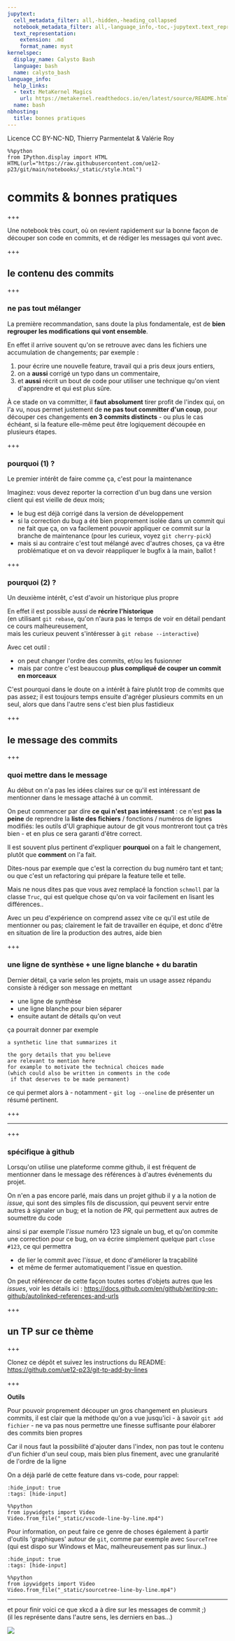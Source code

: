 ```yaml
---
jupytext:
  cell_metadata_filter: all,-hidden,-heading_collapsed
  notebook_metadata_filter: all,-language_info,-toc,-jupytext.text_representation.jupytext_version,-jupytext.text_representation.format_version
  text_representation:
    extension: .md
    format_name: myst
kernelspec:
  display_name: Calysto Bash
  language: bash
  name: calysto_bash
language_info:
  help_links:
  - text: MetaKernel Magics
    url: https://metakernel.readthedocs.io/en/latest/source/README.html
  name: bash
nbhosting:
  title: bonnes pratiques
---
```


Licence CC BY-NC-ND, Thierry Parmentelat & Valérie Roy

```{code-cell}
%%python
from IPython.display import HTML
HTML(url="https://raw.githubusercontent.com/ue12-p23/git/main/notebooks/_static/style.html")
```

# commits & bonnes pratiques

+++

Une notebook très court, où on revient rapidement sur la bonne façon de découper son code en commits, et de rédiger les messages qui vont avec.

+++

## le contenu des commits

+++

### ne pas tout mélanger

La première recommandation, sans doute la plus fondamentale, est de **bien regrouper les modifications qui vont ensemble**.

En effet il arrive souvent qu'on se retrouve avec dans les fichiers une accumulation de changements; par exemple :
1. pour écrire une nouvelle feature, travail qui a pris deux jours entiers,
1. on a **aussi** corrigé un typo dans un commentaire,
1. et **aussi** récrit un bout de code pour utiliser une technique qu'on vient d'apprendre et qui est plus sûre.

À ce stade on va committer, il **faut absolument** tirer profit de l'index qui, on l'a vu, nous permet justement de **ne pas tout committer d'un coup**, pour découper ces changements **en 3 commits distincts** - ou plus le cas échéant, si la feature elle-même peut être logiquement découpée en plusieurs étapes.

+++

### pourquoi (1) ?

Le premier intérêt de  faire comme ça, c'est pour la maintenance

Imaginez: vous devez reporter la correction d'un bug dans une version client qui est vieille de deux mois;  

* le bug est déjà corrigé dans la version de développement  
* si la correction du bug a été bien proprement isolée dans un commit qui ne fait que ça, on va facilement pouvoir appliquer ce commit sur la branche de maintenance (pour les curieux, voyez `git cherry-pick`)  
* mais si au contraire c'est tout mélangé avec d'autres choses, ça va être problématique et on va devoir réappliquer le bugfix à la main, ballot !

+++

### pourquoi (2) ?

Un deuxième intérêt, c'est d'avoir un historique plus propre

En effet il est possible aussi de **récrire l'historique**  
(en utilisant `git rebase`, qu'on n'aura pas le temps de voir en détail pendant ce cours malheureusement,  
mais les curieux peuvent s'intéresser à `git rebase --interactive`)

Avec cet outil :

* on peut changer l'ordre des commits, et/ou les fusionner
* mais par contre c'est beaucoup **plus compliqué de couper un commit en morceaux**

C'est pourquoi dans le doute on a intérêt à faire plutôt trop de commits que pas assez; il est toujours temps ensuite d'agréger plusieurs commits en un seul, alors que dans l'autre sens c'est bien plus fastidieux

+++

## le message des commits

+++

### quoi mettre dans le message

Au début on n'a pas les idées claires sur ce qu'il est intéressant de mentionner dans le message attaché à un commit.

On peut commencer par dire **ce qui n'est pas intéressant** : ce n'est **pas la peine** de reprendre la **liste des fichiers** / fonctions / numéros de lignes modifiés: les outils d'UI graphique autour de git vous montreront tout ça très bien - et en plus ce sera garanti d'être correct.

Il est souvent plus pertinent d'expliquer **pourquoi** on a fait le changement, plutôt que **comment** on l'a fait.

Dites-nous par exemple que c'est la correction du bug numéro tant et tant; ou que c'est un refactoring qui prépare la feature telle et telle.

Mais ne nous dites pas que vous avez remplacé la fonction `schmoll` par la classe `Truc`, qui est quelque chose qu'on va voir facilement en lisant les différences..

Avec un peu d'expérience on comprend assez vite ce qu'il est utile de mentionner ou pas;
clairement le fait de travailler en équipe, et donc d'être en situation de lire la production des autres, aide bien

+++

### une ligne de synthèse + une ligne blanche + du baratin

Dernier détail, ça varie selon les projets, mais un usage assez répandu consiste à rédiger son message en mettant

* une ligne de synthèse
* une ligne blanche pour bien séparer
* ensuite autant de détails qu'on veut

ça pourrait donner par exemple

```
a synthetic line that summarizes it

the gory details that you believe
are relevant to mention here
for example to motivate the technical choices made
(which could also be written in comments in the code
 if that deserves to be made permanent)
```

ce qui permet alors à - notamment - `git log --oneline` de présenter un résumé pertinent.

+++

***

+++

### spécifique à github

Lorsqu'on utilise une plateforme comme github, il est fréquent de mentionner dans le message des références à d'autres événements du projet.

On n'en a pas encore parlé, mais dans un projet github il y a la notion de *issue*, qui sont des simples fils de discussion, qui peuvent servir entre autres à signaler un bug; et la notion de *PR*, qui permettent aux autres de soumettre du code

ainsi si par exemple l'*issue* numéro 123 signale un bug, et qu'on commite une correction pour ce bug, on va écrire simplement quelque part `close #123`, ce qui permettra

* de lier le commit avec l'*issue*, et donc d'améliorer la traçabilité
* et même de fermer automatiquement l'issue en question.

On peut référencer de cette façon toutes sortes d'objets autres que les *issues*, voir les détails ici :
https://docs.github.com/en/github/writing-on-github/autolinked-references-and-urls

+++

## un TP sur ce thème

+++

Clonez ce dépôt et suivez les instructions du README:
https://github.com/ue12-p23/git-tp-add-by-lines

+++

**Outils**

Pour pouvoir proprement découper un gros changement en plusieurs commits, il est clair que la méthode qu'on a vue jusqu'ici - à savoir `git add fichier` - ne va pas nous permettre une finesse suffisante pour élaborer des commits bien propres

Car il nous faut la possibilité d'ajouter dans l'index, non pas tout le contenu d'un fichier d'un seul coup, mais bien plus finement, avec une granularité de l'ordre de la ligne

On a déjà parlé de cette feature dans vs-code, pour rappel:

```{code-cell}
:hide_input: true
:tags: [hide-input]

%%python
from ipywidgets import Video
Video.from_file("_static/vscode-line-by-line.mp4")
```

Pour information, on peut faire ce genre de choses également à partir d'outils 'graphiques' autour de `git`, comme par exemple avec `SourceTree` (qui est dispo sur Windows et Mac, malheureusement pas sur linux..)

```{code-cell}
:hide_input: true
:tags: [hide-input]

%%python
from ipywidgets import Video
Video.from_file("_static/sourcetree-line-by-line.mp4")
```

***

et pour finir voici ce que xkcd a à dire sur les messages de commit ;)  
(il les représente dans l'autre sens, les derniers en bas...)

![](media/xkcd-git-commit.png)
